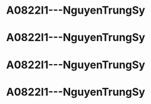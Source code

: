 # A0822I1---NguyenTrungSy
# A0822I1---NguyenTrungSy
# A0822I1---NguyenTrungSy
# A0822I1---NguyenTrungSy
